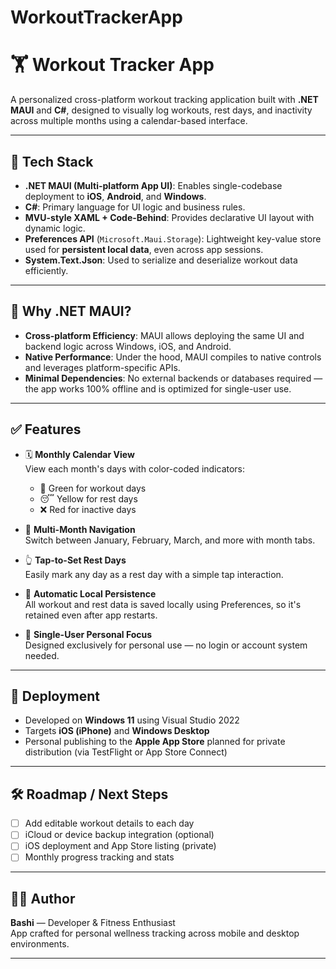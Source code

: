 # WorkoutTrackerApp
# 🏋️ Workout Tracker App

A personalized cross-platform workout tracking application built with **.NET MAUI** and **C#**, designed to visually log workouts, rest days, and inactivity across multiple months using a calendar-based interface.

---

## 🚀 Tech Stack

- **.NET MAUI (Multi-platform App UI)**: Enables single-codebase deployment to **iOS**, **Android**, and **Windows**.
- **C#**: Primary language for UI logic and business rules.
- **MVU-style XAML + Code-Behind**: Provides declarative UI layout with dynamic logic.
- **Preferences API** (`Microsoft.Maui.Storage`): Lightweight key-value store used for **persistent local data**, even across app sessions.
- **System.Text.Json**: Used to serialize and deserialize workout data efficiently.

---

## 🎯 Why .NET MAUI?

- **Cross-platform Efficiency**: MAUI allows deploying the same UI and backend logic across Windows, iOS, and Android.
- **Native Performance**: Under the hood, MAUI compiles to native controls and leverages platform-specific APIs.
- **Minimal Dependencies**: No external backends or databases required — the app works 100% offline and is optimized for single-user use.

---

## ✅ Features

- 🗓 **Monthly Calendar View**  
  View each month's days with color-coded indicators:
  - 💪 Green for workout days
  - 😴 Yellow for rest days
  - ❌ Red for inactive days

- 📆 **Multi-Month Navigation**  
  Switch between January, February, March, and more with month tabs.

- 👆 **Tap-to-Set Rest Days**  
  Easily mark any day as a rest day with a simple tap interaction.

- 💾 **Automatic Local Persistence**  
  All workout and rest data is saved locally using Preferences, so it's retained even after app restarts.

- 🧘 **Single-User Personal Focus**  
  Designed exclusively for personal use — no login or account system needed.

---

## 📱 Deployment

- Developed on **Windows 11** using Visual Studio 2022
- Targets **iOS (iPhone)** and **Windows Desktop**
- Personal publishing to the **Apple App Store** planned for private distribution (via TestFlight or App Store Connect)

---

## 🛠 Roadmap / Next Steps

- [ ] Add editable workout details to each day
- [ ] iCloud or device backup integration (optional)
- [ ] iOS deployment and App Store listing (private)
- [ ] Monthly progress tracking and stats

---

## 🧑‍💻 Author

**Bashi** — Developer & Fitness Enthusiast  
App crafted for personal wellness tracking across mobile and desktop environments.

---

